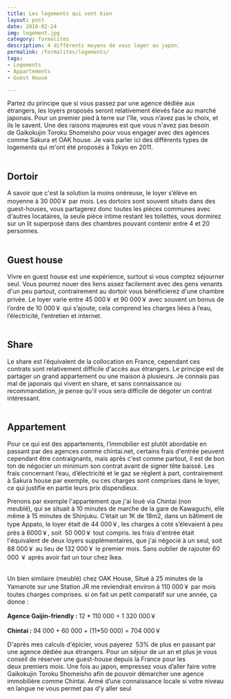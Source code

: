 ```yaml
---
title: Les logements qui vont bien
layout: post
date: 2016-02-24
img: logement.jpg
category: formalites
description: 4 différents moyens de vous loger au japon.
permalink: /formalites/logements/
tags:
- Logements
- Appartements
- Guest House

---
```

Partez du principe que si vous passez par une agence dédiée aux étrangers, les loyers proposés seront relativement élevés face au marché japonais. Pour un premier pied à terre sur l'île, vous n’avez pas le choix, et ils le savent. Une des raisons majeures est que vous n'avez pas besoin de Gaikokujin Toroku Shomeisho pour vous engager avec des agences comme Sakura et OAK house. Je vais parler ici des différents types de logements qui m'ont été proposés à Tokyo en 2011.  
<br>

## Dortoir

A savoir que c'est la solution la moins onéreuse, le loyer s’élève en moyenne à 30 000￥ par mois. Les dortoirs sont souvent situés dans des guest-houses, vous partagerez donc toutes les pièces communes avec d'autres locataires, la seule pièce intime restant les toilettes, vous dormirez sur un lit superposé dans des chambres pouvant contenir entre 4 et 20 personnes.  
<br>


## Guest house

Vivre en guest house est une expérience, surtout si vous comptez séjourner seul. Vous pourrez nouer des liens assez facilement avec des gens venants d'un peu partout, contrairement au dortoir vous bénéficierez d'une chambre privée. Le loyer varie entre 45 000￥ et 90 000￥ avec souvent un bonus de l’ordre de 10 000￥ qui s’ajoute, cela comprend les charges liées à l’eau, l’électricité, l’entretien et internet.  
<br>
## Share

Le share est l’équivalent de la collocation en France, cependant ces contrats sont relativement difficile d'accès aux étrangers. Le principe est de partager un grand appartement ou une maison à plusieurs. Je connais pas mal de japonais qui vivent en share, et sans connaissance ou recommandation, je pense qu'il vous sera difficile de dégoter un contrat intéressant.  
<br>
## Appartement

Pour ce qui est des appartements, l’immobilier est plutôt abordable en passant par des agences comme chintai.net, certains frais d'entrée peuvent cependant être contraignants, mais après c'est comme partout, il est de bon ton de négocier un minimum son contrat avant de signer tête baissé. Les frais concernant l’eau, d’électricité et le gaz se règlent à part, contrairement à Sakura house par exemple, ou ces charges sont comprises dans le loyer, ce qui justifie en partie leurs prix dispendieux.

Prenons par exemple l'appartement que j'ai loué via Chintai (non meublé), qui se situait à 10 minutes de marche de la gare de Kawaguchi, elle même à 15 minutes de Shinjuku. C’était un 1K de 18m2, dans un bâtiment de type Appato, le loyer était de 44 000￥, les charges à coté s’élevaient à peu près à 6000￥, soit  50 000￥ tout compris. les frais d'entrée était l'équivalent de deux loyers supplémentaires, que j'ai négocié à un seul, soit 88 000￥ au lieu de 132 000￥ le premier mois. Sans oublier de rajouter 60 000 ￥ après avoir fait un tour chez Ikea.  
<br>


Un bien similaire (meublé) chez OAK House, Situé à 25 minutes de la Yamanote sur une Station JR me reviendrait environ à 110 000￥ par mois toutes charges comprises. si on fait un petit comparatif sur une année, ça donne :



**Agence Gaijin-friendly :** 12 * 110 000 = 1 320 000￥

**Chintai :** 94 000 + 60 000 + (11*50 000) = 704 000￥


D'après mes calculs d'épicier, vous payerez  53% de plus en passant par une agence dédiée aux étrangers. Pour un séjour de un an et plus je vous conseil de réserver une guest-house depuis la France pour les deux premiers mois. Une fois au japon, empressez vous d’aller faire votre Gaikokujin Toroku Shomeisho afin de pouvoir démarcher une agence immobilière comme Chintai. Armé d’une connaissance locale si votre niveau en langue ne vous permet pas d'y aller seul